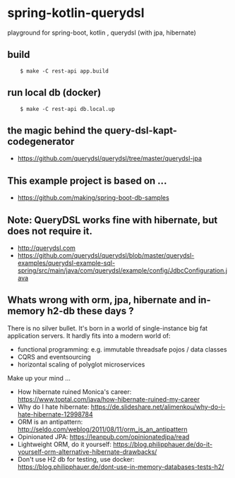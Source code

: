 # spring-kotlin-querydsl
playground for spring-boot, kotlin , querydsl (with jpa, hibernate)

## build

```
    $ make -C rest-api app.build

```

## run local db (docker)

```
    $ make -C rest-api db.local.up

```
## the magic behind the query-dsl-kapt-codegenerator
- https://github.com/querydsl/querydsl/tree/master/querydsl-jpa


## This example project is based on ...
- https://github.com/making/spring-boot-db-samples

## Note: QueryDSL works fine with hibernate, but does not require it.

- http://querydsl.com
- https://github.com/querydsl/querydsl/blob/master/querydsl-examples/querydsl-example-sql-spring/src/main/java/com/querydsl/example/config/JdbcConfiguration.java


## Whats wrong with orm, jpa, hibernate and in-memory h2-db these days ?

There is no silver bullet. 
It's born in a world of single-instance big fat application servers.
It hardly fits into a modern world of:

- functional programming: e.g. immutable threadsafe pojos / data classes 
- CQRS and eventsourcing
- horizontal scaling of polyglot microservices

Make up your mind ...

- How hibernate ruined Monica's career: https://www.toptal.com/java/how-hibernate-ruined-my-career
- Why do I hate hibernate: https://de.slideshare.net/alimenkou/why-do-i-hate-hibernate-12998784
- ORM is an antipattern: http://seldo.com/weblog/2011/08/11/orm_is_an_antipattern
- Opinionated JPA: https://leanpub.com/opinionatedjpa/read
- Lightweight ORM, do it yourself: https://blog.philipphauer.de/do-it-yourself-orm-alternative-hibernate-drawbacks/
- Don't use H2 db for testing, use docker: https://blog.philipphauer.de/dont-use-in-memory-databases-tests-h2/

